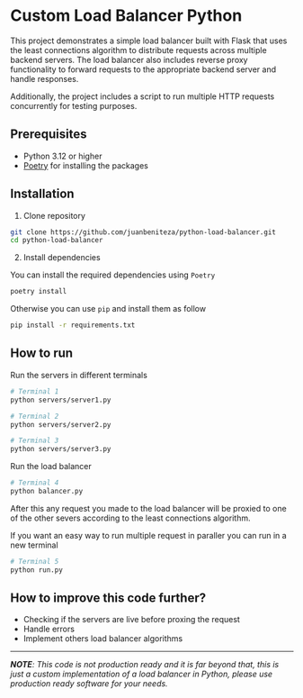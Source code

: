 # Custom Load Balancer Python

This project demonstrates a simple load balancer built with Flask that uses the least connections algorithm to distribute requests across multiple backend servers. The load balancer also includes reverse proxy functionality to forward requests to the appropriate backend server and handle responses.

Additionally, the project includes a script to run multiple HTTP requests concurrently for testing purposes.

## Prerequisites
- Python 3.12 or higher
- [Poetry](https://python-poetry.org/) for installing the packages


## Installation

1. Clone repository

```bash
git clone https://github.com/juanbeniteza/python-load-balancer.git
cd python-load-balancer
```

2. Install dependencies

You can install the required dependencies using `Poetry`

```bash
poetry install
```

Otherwise you can use `pip` and install them as follow

```bash
pip install -r requirements.txt
```

## How to run

Run the servers in different terminals

```bash
# Terminal 1
python servers/server1.py
```

```bash
# Terminal 2
python servers/server2.py
```

```bash
# Terminal 3
python servers/server3.py
```

Run the load balancer

```bash
# Terminal 4
python balancer.py
```

After this any request you made to the load balancer will be proxied to one of the other severs according to the least connections algorithm.


If you want an easy way to run multiple request in paraller you can run in a new terminal

```bash
# Terminal 5
python run.py
```


## How to improve this code further?

- Checking if the servers are live before proxing the request
- Handle errors
- Implement others load balancer algorithms

---

_**NOTE**: This code is not production ready and it is far beyond that, this is just a custom implementation of a load balancer in Python, please use production ready software for your needs._
